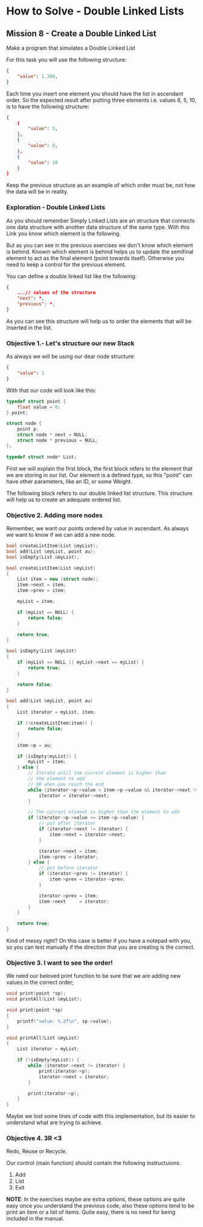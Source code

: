 # How to Solve - Double Linked Lists

## Mission 8 - Create a  Double Linked List

Make a program that simulates a Double Linked List

For this task you will use the following structure:

```json
{
    "value": 1.300,
}
```

Each time you insert one element you should have the list in ascendant order. So the expected result after putting three elements i.e. values 8, 5, 10, is to have the following structure:

```json
{
    {
        "value": 5,
    },
    {
        "value": 8,
    },
    {
        "value": 10
    }
}
```

Keep the previous structure as an example of which order must be, not how the data will be in reality.

### Exploration - Double Linked Lists

As you should remember Simply Linked Lists are an structure that connects one data structure with another data structure of the same type. With this Link you know which element is the following.

But as you can see in the previous exercises we don't know which element is behind. Knowin which element is behind helps us to update the semifinal element to act as the final element (point towards itself). Otherwise you need to keep a control for the previous element.

You can define a double linked list like the following:

```json
{
    ...// values of the structure
    "next": *,
    "previous": *,
}
```

As you can see this structure will help us to order the elements that will be inserted in the list.

### Objective 1.- Let's structure our new Stack

As always we will be using our dear node structure:

```json
{
    "value": 1
}
```

With that our code will look like this:

```c++
typedef struct point {
    float value = 0;
} point;

struct node {
    point p;
    struct node * next = NULL;
    struct node * previous = NULL;
};

typedef struct node* List;
```

First we will explain the first block, the first block refers to the element that we are storing in our list. Our element is a defined type, so this "point" can have other parameters, like an ID, or some Weight.

The following block refers to our double linked list structure. This structure will help us to create an adequate ordered list.

### Objective 2. Adding more nodes

Remember, we want our points ordered by value in ascendant. As always we want to know if we can add a new node.

```c++
bool createListItem(List &myList);
bool add(List &myList, point au);
bool isEmpty(List &myList);

bool createListItem(List &myList)
{
    List item = new (struct node);
    item->next = item;
    item->prev = item;

    myList = item;

    if (myList == NULL) {
        return false;
    }

    return true;
}

bool isEmpty(List &myList)
{
    if (myList == NULL || myList->next == myList) {
        return true;
    }

    return false;
}

bool add(List &myList, point au)
{
    List iterator = myList, item;

    if (!createListItem(item)) {
        return false;
    }

    item->p = au;

    if (isEmpty(myList)) {
        myList = item;
    } else {
        // Iterate until the current element is higher than 
        // the element to add
        // OR when you reach the end
        while (iterator->p->value < item->p->value && iterator->next != iterator) {
            iterator = iterator->next;
        }

        // The current element is higher than the element to add
        if (iterator->p->value <= item->p->value) {
            // put after iterator
            if (iterator->next != iterator) {
                item->next = iterator->next;
            }

            iterator->next = item;
            item->prev = iterator;
        } else {
            // put before iterator
            if (iterator->prev != iterator) {
                item->prev = iterator->prev;
            }

            iterator->prev = item;
            item->next     = iterator;
        }
    }

    return true;
}
```

Kind of messy right? On this case is better if you have a notepad with you, so you can test manually if the direction that you are creating is the correct.

### Objective 3. I want to see the order!

We need our beloved print function to be sure that we are adding new values in the correct order;

```c++
void print(point *sp);
void printAll(List &myList);

void print(point *sp)
{
    printf("value: %.2f\n", sp->value);
}

void printAll(List &myList)
{
    List iterator = myList;

    if (!isEmpty(myList)) {
        while (iterator->next != iterator) {
            print(iterator->p);
            iterator->next = iterator;
        }

        print(iterator->p);
    }
}
```

Maybe we lost some lines of code with this implementation, but its easier to understand what are trying to achieve.

### Objective 4. 3R <3

Redo, Reuse or Recycle.

Our control (main function) should contain the following instructuions:

1. Add
2. List
3. Exit

**NOTE**: In the exercises maybe are extra options, these options are quite easy once you understand the previous code, also these options tend to be print an item or a list of items. Quite easy, there is no need for being included in the manual.